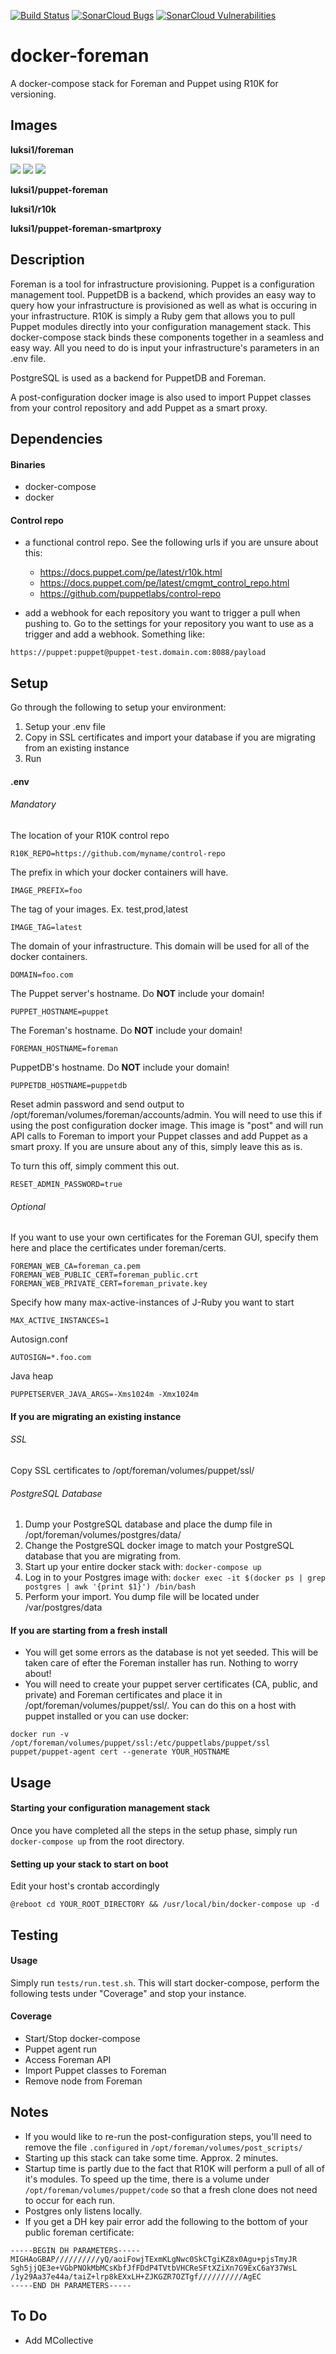 [![Build Status](https://travis-ci.org/luksi1/docker-foreman.svg?branch=docker-maven-plugin)](https://travis-ci.org/luksi1/docker-foreman)
[![SonarCloud Bugs](https://sonarcloud.io/api/project_badges/measure?project=luksi1_docker-foreman&metric=bugs)](https://sonarcloud.io/component_measures/metric/reliability_rating/list?id=luksi1_docker-foreman)
[![SonarCloud Vulnerabilities](https://sonarcloud.io/api/project_badges/measure?project=luksi1_docker-foreman&metric=vulnerabilities)](https://sonarcloud.io/component_measures/metric/security_rating/list?id=luksi1_docker-foreman)

# docker-foreman

A docker-compose stack for Foreman and Puppet using R10K for versioning.

## Images

**luksi1/foreman**

[![](https://images.microbadger.com/badges/image/luksi1/foreman.svg)](https://microbadger.com/images/luksi1/foreman "Get your own image badge on microbadger.com") [![](https://images.microbadger.com/badges/license/luksi1/foreman.svg)](https://microbadger.com/images/luksi1/foreman "Get your own license badge on microbadger.com") [![](https://images.microbadger.com/badges/version/luksi1/foreman.svg)](https://microbadger.com/images/luksi1/foreman "Get your own version badge on microbadger.com")

**luksi1/puppet-foreman**

**luksi1/r10k**

**luksi1/puppet-foreman-smartproxy**

## Description

Foreman is a tool for infrastructure provisioning. Puppet is a configuration management tool. PuppetDB is a backend, which provides an easy way to query how your infrastructure is provisioned as well as what is occuring in your infrastructure. R10K is simply a Ruby gem that allows you to pull Puppet modules directly into your configuration management stack. This docker-compose stack binds these components together in a seamless and easy way. All you need to do is input your infrastructure's parameters in an .env file.

PostgreSQL is used as a backend for PuppetDB and Foreman.

A post-configuration docker image is also used to import Puppet classes from your control repository and add Puppet as a smart proxy.

## Dependencies

#### Binaries
- docker-compose
- docker

#### Control repo
- a functional control repo. See the following urls if you are unsure about this:

  - https://docs.puppet.com/pe/latest/r10k.html
  - https://docs.puppet.com/pe/latest/cmgmt_control_repo.html
  - https://github.com/puppetlabs/control-repo
  
- add a webhook for each repository you want to trigger a pull when pushing to. Go to the settings for your repository you want to use as a trigger and add a webhook. Something like:
```
https://puppet:puppet@puppet-test.domain.com:8088/payload
```

## Setup

Go through the following to setup your environment:

1. Setup your .env file 
2. Copy in SSL certificates and import your database if you are migrating from an existing instance
3. Run

#### .env

###### Mandatory

The location of your R10K control repo
```
R10K_REPO=https://github.com/myname/control-repo
```

The prefix in which your docker containers will have. 
```
IMAGE_PREFIX=foo
```

The tag of your images. Ex. test,prod,latest
```
IMAGE_TAG=latest
```

The domain of your infrastructure. This domain will be used for all of the docker containers.
```
DOMAIN=foo.com
```

The Puppet server's hostname. Do <b>NOT</b> include your domain!
```
PUPPET_HOSTNAME=puppet
```

The Foreman's hostname. Do <b>NOT</b> include your domain!
```
FOREMAN_HOSTNAME=foreman
```

PuppetDB's hostname. Do <b>NOT</b> include your domain!
```
PUPPETDB_HOSTNAME=puppetdb
```

Reset admin password and send output to /opt/foreman/volumes/foreman/accounts/admin.
You will need to use this if using the post configuration docker image. This image is "post" and will
run API calls to Foreman to import your Puppet classes and add Puppet as a smart proxy. If you are unsure about any of this, simply leave this as is. 

To turn this off, simply comment this out.
```
RESET_ADMIN_PASSWORD=true
```

###### Optional
If you want to use your own certificates for the Foreman GUI, specify them here
and place the certificates under foreman/certs.
```
FOREMAN_WEB_CA=foreman_ca.pem
FOREMAN_WEB_PUBLIC_CERT=foreman_public.crt
FOREMAN_WEB_PRIVATE_CERT=foreman_private.key
```

Specify how many max-active-instances of J-Ruby you want to start
```
MAX_ACTIVE_INSTANCES=1
```

Autosign.conf
```
AUTOSIGN=*.foo.com
```

Java heap
```
PUPPETSERVER_JAVA_ARGS=-Xms1024m -Xmx1024m
```

#### If you are migrating an existing instance

###### SSL

Copy SSL certificates to /opt/foreman/volumes/puppet/ssl/

###### PostgreSQL Database

1. Dump your PostgreSQL database and place the dump file in /opt/foreman/volumes/postgres/data/
2. Change the PostgreSQL docker image to match your PostgreSQL database that you are migrating from.
3. Start up your entire docker stack with: `docker-compose up`
4. Log in to your Postgres image with: `docker exec -it $(docker ps | grep postgres | awk '{print $1}') /bin/bash`
5. Perform your import. You dump file will be located under /var/postgres/data

#### If you are starting from a fresh install

- You will get some errors as the database is not yet seeded. This will be taken care of efter the Foreman installer has run. Nothing to worry about!
- You will need to create your puppet server certificates (CA, public, and private) and Foreman certificates and place it in /opt/foreman/volumes/puppet/ssl/. You can do this on a host with puppet installed or you can use docker:
```
docker run -v /opt/foreman/volumes/puppet/ssl:/etc/puppetlabs/puppet/ssl puppet/puppet-agent cert --generate YOUR_HOSTNAME
```

## Usage

#### Starting your configuration management stack

Once you have completed all the steps in the setup phase, simply run `docker-compose up` from the root directory.

#### Setting up your stack to start on boot

Edit your host's crontab accordingly
```
@reboot cd YOUR_ROOT_DIRECTORY && /usr/local/bin/docker-compose up -d
```

## Testing

#### Usage

Simply run `tests/run.test.sh`. This will start docker-compose, perform the following tests under "Coverage" and stop your instance.

#### Coverage

- Start/Stop docker-compose
- Puppet agent run
- Access Foreman API
- Import Puppet classes to Foreman
- Remove node from Foreman

## Notes

- If you would like to re-run the post-configuration steps, you'll need to remove the file `.configured` in `/opt/foreman/volumes/post_scripts/`
- Starting up this stack can take some time. Approx. 2 minutes.
- Startup time is partly due to the fact that R10K will perform a pull of all of it's modules. To speed up the time, there is a volume under `/opt/foreman/volumes/puppet/code` so that a fresh clone does not need to occur for each run.
- Postgres only listens locally.
- If you get a DH key pair error add the following to the bottom of your public foreman certificate: 
```
-----BEGIN DH PARAMETERS-----
MIGHAoGBAP//////////yQ/aoiFowjTExmKLgNwc0SkCTgiKZ8x0Agu+pjsTmyJR
Sgh5jjQE3e+VGbPNOkMbMCsKbfJfFDdP4TVtbVHCReSFtXZiXn7G9ExC6aY37WsL
/1y29Aa37e44a/taiZ+lrp8kEXxLH+ZJKGZR7OZTgf//////////AgEC
-----END DH PARAMETERS-----
```

## To Do

- Add MCollective
